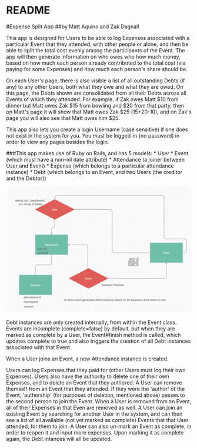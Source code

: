 # README
#Expense Split App
##by Matt Aquino and Zak Dagnall

This app is designed for Users to be able to log Expenses associated with a particular Event that they attended, with other people or alone, and then be able to split the total cost evenly among the participants of the Event. The app will then generate information on who owes who how much money, based on how much each person already contributed to the total cost (via paying for some Expenses) and how much each person's share should be. 

On each User's page, there is also visible a list of all outstanding Debts (if any) to any other Users, both what they owe and what they are owed. On this page, the Debts shown are consolidated from all their Debts across all Events of which they attended. For example, if Zak owes Matt $10 from dinner but Matt owes Zak $15 from bowling and $20 from that party, then on Matt's page it will show that Matt owes Zak $25 (15+20-10), and on Zak's page you will also see that Matt owes him $25. 

This app also lets you create a login Username (case sensitive) if one does not exist in the system for you. You must be logged-in (no password) in order to view any pages besides the login.

###This app makes use of Ruby on Rails, and has 5 models:
    * User
    * Event (which must have a non-nil date attribute)
    * Attendance (a joiner between User and Event)
    * Expense (which belongs to a particular attendance instance)
    * Debt (which belongs to an Event, and two Users (the creditor and the Debtor))

![Expense Split App ORM](/Expense_Split_App_ORM.png)

Debt instances are only created internally, from within the Event class. Events are incomplete (complete=false) by default, but when they are marked as complete by a User, the Event#finish method is called, which updates complete to true and also triggers the creation of all Debt instances associated with that Event. 

When a User joins an Event, a new Attendance instance is created. 

Users can log Expenses that they paid for (other Users must log their own Expenses).
Users also have the authority to delete one of their own Expenses, and to delete an Event that they authored. 
A User can remove themself from an Event that they attended. If they were the 'author' of the Event, 'authorship' (for purposes of deletion, mentioned above) passes to the second person to join the Event. When a User is removed from an Event, all of their Expenses in that Even are removed as well. 
A User can join an existing Event by searching for another User in the system, and can then see a list of all available (not yet marked as complete) Events that that User attended, for them to join.
A User can also un-mark an Event as complete, in order to reopen it and input more expenses. Upon marking it as complete again, the Debt intances will all be updated.


